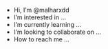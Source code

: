 -  Hi, I’m @malharxdd
-  I’m interested in ...
-  I’m currently learning ...
-  I’m looking to collaborate on ...
-  How to reach me ...

<!---
malharxdd/malharxdd is a ✨ special ✨ repository because its `README.md` (this file) appears on your GitHub profile.
You can click the Preview link to take a look at your changes.
--->
